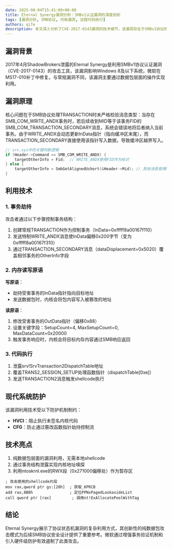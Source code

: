 ```yaml
---
date: 2025-08-04T15:41:09+08:00
title: Eternal Synergy漏洞分析：SMBv1认证漏洞的深度剖析
tags: [漏洞分析, SMB协议, 内核漏洞, 远程代码执行]
authors: qife
description: 本文深入分析了CVE-2017-0143漏洞的技术细节，该漏洞存在于SMBv1协议的TRANSACTION机制中，攻击者可利用数据包混淆实现内核内存读写，最终通过篡改SMB消息处理函数指针实现远程代码执行。
---
```


## 漏洞背景
2017年4月ShadowBrokers泄露的Eternal Synergy是利用SMBv1协议认证漏洞（CVE-2017-0143）的攻击工具，该漏洞影响Windows 8及以下系统，微软在MS17-010补丁中修复。与常规漏洞不同，该漏洞主要通过数据包层面的操作实现利用。

## 漏洞原理
核心问题在于SMB协议处理TRANSACTION时未严格校验消息类型：当存在SMB_COM_WRITE_ANDX事务时，若后续收到MID等于该事务FID的SMB_COM_TRANSACTION_SECONDARY消息，系统会错误地将后者纳入当前事务。由于WRITE_ANDX会动态更新InData指针（指向缓冲区末尾），而TRANSACTION_SECONDARY直接使用该指针写入数据，导致缓冲区越界写入。

```c
// srv.sys中的关键判断逻辑
if (Header->Command == SMB_COM_WRITE_ANDX) {
    targetOtherInfo = Fid;  // WRITE_ANDX使用FID作为标识
} else {
    targetOtherInfo = SmbGetAlignedUshort(&Header->Mid); // 其他消息使用MID
}
```

## 利用技术
### 1. 事务劫持
攻击者通过以下步骤控制事务结构：
1. 创建常规TRANSACTION作为控制事务（InData=0xfffff8a00167f110）
2. 发送特制WRITE_ANDX消息使InData偏移0x200字节（变为0xfffff8a00167f310）
3. 通过TRANSACTION_SECONDARY消息（dataDisplacement=0x5020）覆盖相邻事务的OtherInfo字段

### 2. 内存读写原语
**写原语**：
- 劫持受害事务的InData指针指向目标地址
- 发送数据包时，内核会将包内容写入被篡改的地址

**读原语**：
1. 修改受害事务的OutData指针（偏移0x88）
2. 设置关键字段：SetupCount=4, MaxSetupCount=0, MaxDataCount=0x20000
3. 触发事务响应时，内核会将目标内存内容通过SMB响应返回

### 3. 代码执行
1. 泄露srv!SrvTransaction2DispatchTable地址
2. 覆盖TRANS2_SESSION_SETUP处理函数指针（dispatchTable[0xe]）
3. 发送TRANSACTION2消息触发shellcode执行

## 现代系统防护
该漏洞利用技术受以下防护机制制约：
- **HVCI**：阻止执行未签名内核代码
- **CFG**：防止通过篡改函数指针劫持控制流

## 技术亮点
1. 纯数据包层面的漏洞利用，无需本地shellcode
2. 通过事务结构泄露实现内核地址嗅探
3. 利用ntoskrnl.exe的RWX段（0x271000偏移处）作为暂存区

```assembly
; 攻击使用的shellcode片段
mov rax,qword ptr gs:[20h]  ; 获取_KPRCB
add rax,8B0h                ; 定位PPNxPagedLookasideList
call qword ptr [rax]         ; 调用nt!ExAllocatePoolWithTag
```

## 结论
Eternal Synergy展示了协议状态机漏洞的复杂利用方式，其创新性的纯数据包攻击模式为后续SMB协议安全设计提供了重要参考。微软通过增强事务验证机制和引入硬件级防护有效遏制了此类攻击。